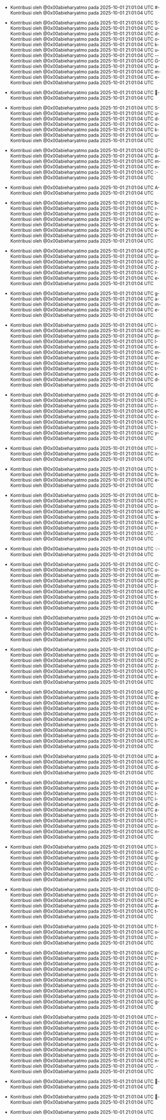 - Kontribusi oleh @0x00abieharyatmo pada 2025-10-01 21:01:04 UTC
#- Kontribusi oleh @0x00abieharyatmo pada 2025-10-01 21:01:04 UTC
 - Kontribusi oleh @0x00abieharyatmo pada 2025-10-01 21:01:04 UTC
S- Kontribusi oleh @0x00abieharyatmo pada 2025-10-01 21:01:04 UTC
u- Kontribusi oleh @0x00abieharyatmo pada 2025-10-01 21:01:04 UTC
d- Kontribusi oleh @0x00abieharyatmo pada 2025-10-01 21:01:04 UTC
o- Kontribusi oleh @0x00abieharyatmo pada 2025-10-01 21:01:04 UTC
k- Kontribusi oleh @0x00abieharyatmo pada 2025-10-01 21:01:04 UTC
u- Kontribusi oleh @0x00abieharyatmo pada 2025-10-01 21:01:04 UTC
-- Kontribusi oleh @0x00abieharyatmo pada 2025-10-01 21:01:04 UTC
G- Kontribusi oleh @0x00abieharyatmo pada 2025-10-01 21:01:04 UTC
a- Kontribusi oleh @0x00abieharyatmo pada 2025-10-01 21:01:04 UTC
m- Kontribusi oleh @0x00abieharyatmo pada 2025-10-01 21:01:04 UTC
e- Kontribusi oleh @0x00abieharyatmo pada 2025-10-01 21:01:04 UTC

- Kontribusi oleh @0x00abieharyatmo pada 2025-10-01 21:01:04 UTC
🔢- Kontribusi oleh @0x00abieharyatmo pada 2025-10-01 21:01:04 UTC
 - Kontribusi oleh @0x00abieharyatmo pada 2025-10-01 21:01:04 UTC
S- Kontribusi oleh @0x00abieharyatmo pada 2025-10-01 21:01:04 UTC
u- Kontribusi oleh @0x00abieharyatmo pada 2025-10-01 21:01:04 UTC
d- Kontribusi oleh @0x00abieharyatmo pada 2025-10-01 21:01:04 UTC
o- Kontribusi oleh @0x00abieharyatmo pada 2025-10-01 21:01:04 UTC
k- Kontribusi oleh @0x00abieharyatmo pada 2025-10-01 21:01:04 UTC
u- Kontribusi oleh @0x00abieharyatmo pada 2025-10-01 21:01:04 UTC
 - Kontribusi oleh @0x00abieharyatmo pada 2025-10-01 21:01:04 UTC
G- Kontribusi oleh @0x00abieharyatmo pada 2025-10-01 21:01:04 UTC
a- Kontribusi oleh @0x00abieharyatmo pada 2025-10-01 21:01:04 UTC
m- Kontribusi oleh @0x00abieharyatmo pada 2025-10-01 21:01:04 UTC
e- Kontribusi oleh @0x00abieharyatmo pada 2025-10-01 21:01:04 UTC
:- Kontribusi oleh @0x00abieharyatmo pada 2025-10-01 21:01:04 UTC
 - Kontribusi oleh @0x00abieharyatmo pada 2025-10-01 21:01:04 UTC
A- Kontribusi oleh @0x00abieharyatmo pada 2025-10-01 21:01:04 UTC
 - Kontribusi oleh @0x00abieharyatmo pada 2025-10-01 21:01:04 UTC
b- Kontribusi oleh @0x00abieharyatmo pada 2025-10-01 21:01:04 UTC
r- Kontribusi oleh @0x00abieharyatmo pada 2025-10-01 21:01:04 UTC
o- Kontribusi oleh @0x00abieharyatmo pada 2025-10-01 21:01:04 UTC
w- Kontribusi oleh @0x00abieharyatmo pada 2025-10-01 21:01:04 UTC
s- Kontribusi oleh @0x00abieharyatmo pada 2025-10-01 21:01:04 UTC
e- Kontribusi oleh @0x00abieharyatmo pada 2025-10-01 21:01:04 UTC
r- Kontribusi oleh @0x00abieharyatmo pada 2025-10-01 21:01:04 UTC
 - Kontribusi oleh @0x00abieharyatmo pada 2025-10-01 21:01:04 UTC
p- Kontribusi oleh @0x00abieharyatmo pada 2025-10-01 21:01:04 UTC
u- Kontribusi oleh @0x00abieharyatmo pada 2025-10-01 21:01:04 UTC
z- Kontribusi oleh @0x00abieharyatmo pada 2025-10-01 21:01:04 UTC
z- Kontribusi oleh @0x00abieharyatmo pada 2025-10-01 21:01:04 UTC
l- Kontribusi oleh @0x00abieharyatmo pada 2025-10-01 21:01:04 UTC
e- Kontribusi oleh @0x00abieharyatmo pada 2025-10-01 21:01:04 UTC
 - Kontribusi oleh @0x00abieharyatmo pada 2025-10-01 21:01:04 UTC
g- Kontribusi oleh @0x00abieharyatmo pada 2025-10-01 21:01:04 UTC
a- Kontribusi oleh @0x00abieharyatmo pada 2025-10-01 21:01:04 UTC
m- Kontribusi oleh @0x00abieharyatmo pada 2025-10-01 21:01:04 UTC
e- Kontribusi oleh @0x00abieharyatmo pada 2025-10-01 21:01:04 UTC
 - Kontribusi oleh @0x00abieharyatmo pada 2025-10-01 21:01:04 UTC
i- Kontribusi oleh @0x00abieharyatmo pada 2025-10-01 21:01:04 UTC
m- Kontribusi oleh @0x00abieharyatmo pada 2025-10-01 21:01:04 UTC
p- Kontribusi oleh @0x00abieharyatmo pada 2025-10-01 21:01:04 UTC
l- Kontribusi oleh @0x00abieharyatmo pada 2025-10-01 21:01:04 UTC
e- Kontribusi oleh @0x00abieharyatmo pada 2025-10-01 21:01:04 UTC
m- Kontribusi oleh @0x00abieharyatmo pada 2025-10-01 21:01:04 UTC
e- Kontribusi oleh @0x00abieharyatmo pada 2025-10-01 21:01:04 UTC
n- Kontribusi oleh @0x00abieharyatmo pada 2025-10-01 21:01:04 UTC
t- Kontribusi oleh @0x00abieharyatmo pada 2025-10-01 21:01:04 UTC
e- Kontribusi oleh @0x00abieharyatmo pada 2025-10-01 21:01:04 UTC
d- Kontribusi oleh @0x00abieharyatmo pada 2025-10-01 21:01:04 UTC
 - Kontribusi oleh @0x00abieharyatmo pada 2025-10-01 21:01:04 UTC
d- Kontribusi oleh @0x00abieharyatmo pada 2025-10-01 21:01:04 UTC
i- Kontribusi oleh @0x00abieharyatmo pada 2025-10-01 21:01:04 UTC
r- Kontribusi oleh @0x00abieharyatmo pada 2025-10-01 21:01:04 UTC
e- Kontribusi oleh @0x00abieharyatmo pada 2025-10-01 21:01:04 UTC
c- Kontribusi oleh @0x00abieharyatmo pada 2025-10-01 21:01:04 UTC
t- Kontribusi oleh @0x00abieharyatmo pada 2025-10-01 21:01:04 UTC
l- Kontribusi oleh @0x00abieharyatmo pada 2025-10-01 21:01:04 UTC
y- Kontribusi oleh @0x00abieharyatmo pada 2025-10-01 21:01:04 UTC
 - Kontribusi oleh @0x00abieharyatmo pada 2025-10-01 21:01:04 UTC
i- Kontribusi oleh @0x00abieharyatmo pada 2025-10-01 21:01:04 UTC
n- Kontribusi oleh @0x00abieharyatmo pada 2025-10-01 21:01:04 UTC
 - Kontribusi oleh @0x00abieharyatmo pada 2025-10-01 21:01:04 UTC
t- Kontribusi oleh @0x00abieharyatmo pada 2025-10-01 21:01:04 UTC
h- Kontribusi oleh @0x00abieharyatmo pada 2025-10-01 21:01:04 UTC
e- Kontribusi oleh @0x00abieharyatmo pada 2025-10-01 21:01:04 UTC
 - Kontribusi oleh @0x00abieharyatmo pada 2025-10-01 21:01:04 UTC
b- Kontribusi oleh @0x00abieharyatmo pada 2025-10-01 21:01:04 UTC
r- Kontribusi oleh @0x00abieharyatmo pada 2025-10-01 21:01:04 UTC
o- Kontribusi oleh @0x00abieharyatmo pada 2025-10-01 21:01:04 UTC
w- Kontribusi oleh @0x00abieharyatmo pada 2025-10-01 21:01:04 UTC
s- Kontribusi oleh @0x00abieharyatmo pada 2025-10-01 21:01:04 UTC
e- Kontribusi oleh @0x00abieharyatmo pada 2025-10-01 21:01:04 UTC
r- Kontribusi oleh @0x00abieharyatmo pada 2025-10-01 21:01:04 UTC
.- Kontribusi oleh @0x00abieharyatmo pada 2025-10-01 21:01:04 UTC
 - Kontribusi oleh @0x00abieharyatmo pada 2025-10-01 21:01:04 UTC
💡- Kontribusi oleh @0x00abieharyatmo pada 2025-10-01 21:01:04 UTC
 - Kontribusi oleh @0x00abieharyatmo pada 2025-10-01 21:01:04 UTC
C- Kontribusi oleh @0x00abieharyatmo pada 2025-10-01 21:01:04 UTC
o- Kontribusi oleh @0x00abieharyatmo pada 2025-10-01 21:01:04 UTC
m- Kontribusi oleh @0x00abieharyatmo pada 2025-10-01 21:01:04 UTC
p- Kontribusi oleh @0x00abieharyatmo pada 2025-10-01 21:01:04 UTC
l- Kontribusi oleh @0x00abieharyatmo pada 2025-10-01 21:01:04 UTC
e- Kontribusi oleh @0x00abieharyatmo pada 2025-10-01 21:01:04 UTC
t- Kontribusi oleh @0x00abieharyatmo pada 2025-10-01 21:01:04 UTC
e- Kontribusi oleh @0x00abieharyatmo pada 2025-10-01 21:01:04 UTC
 - Kontribusi oleh @0x00abieharyatmo pada 2025-10-01 21:01:04 UTC
w- Kontribusi oleh @0x00abieharyatmo pada 2025-10-01 21:01:04 UTC
i- Kontribusi oleh @0x00abieharyatmo pada 2025-10-01 21:01:04 UTC
t- Kontribusi oleh @0x00abieharyatmo pada 2025-10-01 21:01:04 UTC
h- Kontribusi oleh @0x00abieharyatmo pada 2025-10-01 21:01:04 UTC
 - Kontribusi oleh @0x00abieharyatmo pada 2025-10-01 21:01:04 UTC
p- Kontribusi oleh @0x00abieharyatmo pada 2025-10-01 21:01:04 UTC
u- Kontribusi oleh @0x00abieharyatmo pada 2025-10-01 21:01:04 UTC
z- Kontribusi oleh @0x00abieharyatmo pada 2025-10-01 21:01:04 UTC
z- Kontribusi oleh @0x00abieharyatmo pada 2025-10-01 21:01:04 UTC
l- Kontribusi oleh @0x00abieharyatmo pada 2025-10-01 21:01:04 UTC
e- Kontribusi oleh @0x00abieharyatmo pada 2025-10-01 21:01:04 UTC
 - Kontribusi oleh @0x00abieharyatmo pada 2025-10-01 21:01:04 UTC
g- Kontribusi oleh @0x00abieharyatmo pada 2025-10-01 21:01:04 UTC
e- Kontribusi oleh @0x00abieharyatmo pada 2025-10-01 21:01:04 UTC
n- Kontribusi oleh @0x00abieharyatmo pada 2025-10-01 21:01:04 UTC
e- Kontribusi oleh @0x00abieharyatmo pada 2025-10-01 21:01:04 UTC
r- Kontribusi oleh @0x00abieharyatmo pada 2025-10-01 21:01:04 UTC
a- Kontribusi oleh @0x00abieharyatmo pada 2025-10-01 21:01:04 UTC
t- Kontribusi oleh @0x00abieharyatmo pada 2025-10-01 21:01:04 UTC
i- Kontribusi oleh @0x00abieharyatmo pada 2025-10-01 21:01:04 UTC
o- Kontribusi oleh @0x00abieharyatmo pada 2025-10-01 21:01:04 UTC
n- Kontribusi oleh @0x00abieharyatmo pada 2025-10-01 21:01:04 UTC
 - Kontribusi oleh @0x00abieharyatmo pada 2025-10-01 21:01:04 UTC
a- Kontribusi oleh @0x00abieharyatmo pada 2025-10-01 21:01:04 UTC
n- Kontribusi oleh @0x00abieharyatmo pada 2025-10-01 21:01:04 UTC
d- Kontribusi oleh @0x00abieharyatmo pada 2025-10-01 21:01:04 UTC
 - Kontribusi oleh @0x00abieharyatmo pada 2025-10-01 21:01:04 UTC
v- Kontribusi oleh @0x00abieharyatmo pada 2025-10-01 21:01:04 UTC
a- Kontribusi oleh @0x00abieharyatmo pada 2025-10-01 21:01:04 UTC
l- Kontribusi oleh @0x00abieharyatmo pada 2025-10-01 21:01:04 UTC
i- Kontribusi oleh @0x00abieharyatmo pada 2025-10-01 21:01:04 UTC
d- Kontribusi oleh @0x00abieharyatmo pada 2025-10-01 21:01:04 UTC
a- Kontribusi oleh @0x00abieharyatmo pada 2025-10-01 21:01:04 UTC
t- Kontribusi oleh @0x00abieharyatmo pada 2025-10-01 21:01:04 UTC
i- Kontribusi oleh @0x00abieharyatmo pada 2025-10-01 21:01:04 UTC
o- Kontribusi oleh @0x00abieharyatmo pada 2025-10-01 21:01:04 UTC
n- Kontribusi oleh @0x00abieharyatmo pada 2025-10-01 21:01:04 UTC
 - Kontribusi oleh @0x00abieharyatmo pada 2025-10-01 21:01:04 UTC
l- Kontribusi oleh @0x00abieharyatmo pada 2025-10-01 21:01:04 UTC
o- Kontribusi oleh @0x00abieharyatmo pada 2025-10-01 21:01:04 UTC
g- Kontribusi oleh @0x00abieharyatmo pada 2025-10-01 21:01:04 UTC
i- Kontribusi oleh @0x00abieharyatmo pada 2025-10-01 21:01:04 UTC
c- Kontribusi oleh @0x00abieharyatmo pada 2025-10-01 21:01:04 UTC
.- Kontribusi oleh @0x00abieharyatmo pada 2025-10-01 21:01:04 UTC
 - Kontribusi oleh @0x00abieharyatmo pada 2025-10-01 21:01:04 UTC
G- Kontribusi oleh @0x00abieharyatmo pada 2025-10-01 21:01:04 UTC
r- Kontribusi oleh @0x00abieharyatmo pada 2025-10-01 21:01:04 UTC
e- Kontribusi oleh @0x00abieharyatmo pada 2025-10-01 21:01:04 UTC
a- Kontribusi oleh @0x00abieharyatmo pada 2025-10-01 21:01:04 UTC
t- Kontribusi oleh @0x00abieharyatmo pada 2025-10-01 21:01:04 UTC
 - Kontribusi oleh @0x00abieharyatmo pada 2025-10-01 21:01:04 UTC
f- Kontribusi oleh @0x00abieharyatmo pada 2025-10-01 21:01:04 UTC
o- Kontribusi oleh @0x00abieharyatmo pada 2025-10-01 21:01:04 UTC
r- Kontribusi oleh @0x00abieharyatmo pada 2025-10-01 21:01:04 UTC
 - Kontribusi oleh @0x00abieharyatmo pada 2025-10-01 21:01:04 UTC
p- Kontribusi oleh @0x00abieharyatmo pada 2025-10-01 21:01:04 UTC
r- Kontribusi oleh @0x00abieharyatmo pada 2025-10-01 21:01:04 UTC
a- Kontribusi oleh @0x00abieharyatmo pada 2025-10-01 21:01:04 UTC
c- Kontribusi oleh @0x00abieharyatmo pada 2025-10-01 21:01:04 UTC
t- Kontribusi oleh @0x00abieharyatmo pada 2025-10-01 21:01:04 UTC
i- Kontribusi oleh @0x00abieharyatmo pada 2025-10-01 21:01:04 UTC
c- Kontribusi oleh @0x00abieharyatmo pada 2025-10-01 21:01:04 UTC
i- Kontribusi oleh @0x00abieharyatmo pada 2025-10-01 21:01:04 UTC
n- Kontribusi oleh @0x00abieharyatmo pada 2025-10-01 21:01:04 UTC
g- Kontribusi oleh @0x00abieharyatmo pada 2025-10-01 21:01:04 UTC
 - Kontribusi oleh @0x00abieharyatmo pada 2025-10-01 21:01:04 UTC
r- Kontribusi oleh @0x00abieharyatmo pada 2025-10-01 21:01:04 UTC
e- Kontribusi oleh @0x00abieharyatmo pada 2025-10-01 21:01:04 UTC
c- Kontribusi oleh @0x00abieharyatmo pada 2025-10-01 21:01:04 UTC
u- Kontribusi oleh @0x00abieharyatmo pada 2025-10-01 21:01:04 UTC
r- Kontribusi oleh @0x00abieharyatmo pada 2025-10-01 21:01:04 UTC
s- Kontribusi oleh @0x00abieharyatmo pada 2025-10-01 21:01:04 UTC
i- Kontribusi oleh @0x00abieharyatmo pada 2025-10-01 21:01:04 UTC
o- Kontribusi oleh @0x00abieharyatmo pada 2025-10-01 21:01:04 UTC
n- Kontribusi oleh @0x00abieharyatmo pada 2025-10-01 21:01:04 UTC
.- Kontribusi oleh @0x00abieharyatmo pada 2025-10-01 21:01:04 UTC
 - Kontribusi oleh @0x00abieharyatmo pada 2025-10-01 21:01:04 UTC
🧠- Kontribusi oleh @0x00abieharyatmo pada 2025-10-01 21:01:04 UTC
 - Kontribusi oleh @0x00abieharyatmo pada 2025-10-01 21:01:04 UTC
🧩- Kontribusi oleh @0x00abieharyatmo pada 2025-10-01 21:01:04 UTC

- Kontribusi oleh @0x00abieharyatmo pada 2025-10-01 21:01:04 UTC
